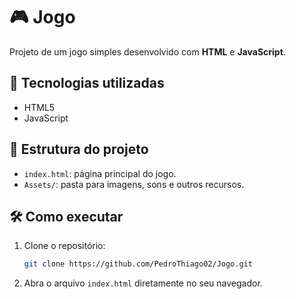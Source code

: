 # 🎮 Jogo

Projeto de um jogo simples desenvolvido com **HTML** e **JavaScript**.

## 🚀 Tecnologias utilizadas
- HTML5
- JavaScript

## 📂 Estrutura do projeto
- `index.html`: página principal do jogo.
- `Assets/`: pasta para imagens, sons e outros recursos.

## 🛠️ Como executar
1. Clone o repositório:
   ```bash
   git clone https://github.com/PedroThiago02/Jogo.git
   ```
2. Abra o arquivo `index.html` diretamente no seu navegador.
